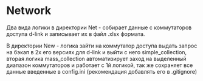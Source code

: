 # Network
Два вида логики в директории Net - собирает данные с коммутаторов доступа d-link
и записывает их в файл .xlsx формата.

В директории New - логика зайти на коммутатор доступа выдать запрос на бэкап
в 2х его версиях для d-link и выйти с него simple_collection,
вторая логика mass_collection
автоматизирует заход на выделенный диапазон коммутаторов и работает с 1й логикой, так же 
сохраняет все данные введенные в config.ini (рекомендация добавлять его в .gitignore)